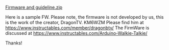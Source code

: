 [Firmware and guideline.zip](https://github.com/MordFIdel/SOCORAD32/files/10908223/Firmware.and.guideline.zip)

Here is a sample FW. Please note, the firmware is not developed by us, this is the work of the creator, DragonTV. KM6WZM
Please find him at https://www.instructables.com/member/dragonbtv/
The FirmWare is discussed at https://www.instructables.com/Arduino-Walkie-Talkie/

Thanks!
